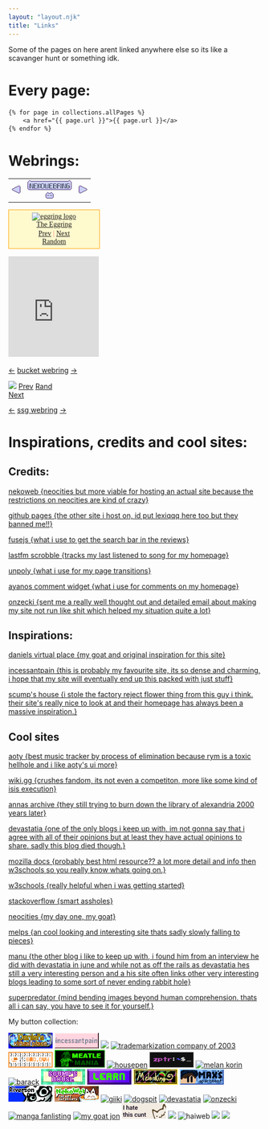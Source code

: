 ```yaml
---
layout: "layout.njk"
title: "Links"
---
```


<div class="background-div">
  Some of the pages on here arent linked anywhere else so its like a scavanger hunt or something idk.

  # Every page:

    {% for page in collections.allPages %}
        <a href="{{ page.url }}">{{ page.url }}</a>
    {% endfor %}

  # Webrings:

  <div id="nekowebring">
    <table style="width: auto;">
      <tbody>
        <tr>
          <td class="webring-prev">
            <a href="https://moosyu.github.io/jsonStorage/nekoRing/redirect.html?to=prev&name=moosyu" target="_parent">
              <img src="/assets/prev-mauve.png" alt="Previous Site">
            </a>
          </td>
          <td style="text-align: center;" class="webring-info">
              <a href="https://webring.nekoweb.org/members" target="_parent">
                <img src="/assets/nekowebring-mauve-title.png" alt="NekoWebRing Index">
              </a>
              <br>
              <span class="webring-links">
                <a href="https://moosyu.github.io/jsonStorage/nekoRing/redirect.html?to=random&name=moosyu" target="_parent">
                <img src="/assets/cat-mauve-nod.gif" alt="Random Site">
              </a>
            </span>
          </td>
          <td class="webring-next">
            <a href="https://moosyu.github.io/jsonStorage/nekoRing/redirect.html?to=next&name=moosyu" target="_parent">
              <img src="/assets/prev-mauve.png" style="-webkit-transform: scaleX(-1); transform: scaleX(-1);" alt="Next Site">
            </a>
          </td>
        </tr>
      </tbody>
    </table>
  </div>
  <div style="padding-top: 5px; color: #ff7598; font-family: ms gothic; background-color: #fff9ce; border: orange 1px solid; padding-bottom: 5px; text-align: center; width: 180px;">
      <a href="https://eggring.neocities.org/"><img src="https://eggring.neocities.org/img/egg.gif" alt="eggring logo" style="image-rendering: pixelated;"></a>
      <br>
      <a href="https://eggring.neocities.org/">The Eggring</a>
      <div style="padding-top: 2px;">
          <a href="https://moosyu.github.io/jsonStorage/eggRing/redirect.html?to=prev&name=moostyswixsite">Prev</a> |
          <a href="https://moosyu.github.io/jsonStorage/eggRing/redirect.html?to=next&name=moostyswixsite">Next</a>
          <br>
          <a href="https://moosyu.github.io/jsonStorage/eggRing/redirect.html?to=random&name=moostyswixsite">Random</a>
      </div>
  </div>
  <div style="display:block; margin: 15px auto;">
      <iframe style="border: none; width: 180px; height: 200px;" src="https://neocities.jeith.com/wii-webring.html?site=https://moosyu.nekoweb.org&variant=standard" title="wiiring iframe">
      </iframe>
  </div>
  <div style="display: inline-block; margin-bottom: 13px;">
      <a href="https://webring.bucketfish.me/redirect.html?to=prev&name=moosyu">←</a>
        <a href="https://webring.bucketfish.me"> bucket webring</a>
      <a href="https://webring.bucketfish.me/redirect.html?to=next&name=moosyu">→</a>
  </div>
  <br>
  <div style="width:104px; display: inline-block;">
      <a href="https://moosyu.github.io/pages/musicring/redirect/"><img style="image-rendering: pixelated;" src="/assets/music_disk.gif"></a>
      <a href="https://moosyu.github.io/pages/musicring/redirect?to=prev&name=moosyu">Prev</a>
      <a href="https://moosyu.github.io/pages/musicring/redirect?to=next&name=moosyu">Rand</a>
      <a href="https://moosyu.github.io/pages/musicring/redirect?to=random&name=moosyu">Next</a>
  </div>
  <br>
  <div style="display: inline-block; margin-top: 13px;">
      <a href="https://jbcarreon123.nekoweb.org/webrings/ssgring/redirect?slug=moosyu&way=prev">←</a>
      <a href="https://jbcarreon123.nekoweb.org/webrings/ssgring">ssg webring</a>
      <a href="https://jbcarreon123.nekoweb.org/webrings/ssgring/redirect?slug=moosyu&way=next">→</a>
  </div>

  # Inspirations, credits and cool sites:

  ## Credits:

  [nekoweb {neocities but more viable for hosting an actual site because the restrictions on neocities are kind of crazy}](https://nekoweb.org/)

  [github pages {the other site i host on, id put lexiqqq here too but they banned me!!}](https://pages.github.com/)

  [fusejs {what i use to get the search bar in the reviews}](https://www.fusejs.io/)

  [lastfm scrobble {tracks my last listened to song for my homepage}](https://www.last.fm/about/trackmymusic)

  [unpoly {what i use for my page transitions}](https://unpoly.com/)

  [ayanos comment widget {what i use for comments on my homepage}](https://virtualobserver.moe/ayano/comment-widget)

  [onzecki {sent me a really well thought out and detailed email about making my site not run like shit which helped my situation quite a lot}](https://onz.ee/)

  ## Inspirations:

  [daniels virtual place {my goat and original inspiration for this site}](https://displayman.neocities.org/)

  [incessantpain {this is probably my favourite site, its so dense and charming, i hope that my site will eventually end up this packed with just stuff}](https://incessantpain.neocities.org/)

  [scump's house {i stole the factory reject flower thing from this guy i think. their site's really nice to look at and their homepage has always been a massive inspiration.}](https://scumpsmallbrain.neocities.org/)


  ## Cool sites

  [aoty {best music tracker by process of elimination because rym is a toxic hellhole and i like aoty's ui more}](https://www.albumoftheyear.org/)

  [wiki.gg {crushes fandom, its not even a competiton, more like some kind of isis execution}](https://www.wiki.gg/)

  [annas archive {they still trying to burn down the library of alexandria 2000 years later}](https://annas-archive.org/)

  [devastatia {one of the only blogs i keep up with, im not gonna say that i agree with all of their opinions but at least they have actual opinions to share. sadly this blog died though.}](https://devastatia.com/)

  [mozilla docs {probably best html resource?? a lot more detail and info then w3schools so you really know whats going on.}](https://developer.mozilla.org/en-US/)

  [w3schools {really helpful when i was getting started}](https://www.w3schools.com/)

  [stackoverflow {smart assholes}](https://stackoverflow.com/)

  [neocities {my day one, my goat}](https://neocities.org/)

  [melps {an cool looking and interesting site thats sadly slowly falling to pieces}](https://melps.neocities.org/)

  [manu {the other blog i like to keep up with, i found him from an interview he did with devastatia in june and while not as off the rails as devastatia hes still a very interesting person and a his site often links other very interesting blogs leading to some sort of never ending rabbit hole}](https://manuelmoreale.com/)

  [superpredator {mind bending images beyond human comprehension. thats all i can say, you have to see it for yourself.}](https://superpredator.zone/)

  My button collection:

  <div class="buttons-links">
    <a href="https://displayman.neocities.org/"><img src="/assets/Botón_página_Daniel.gif" alt="daniel"></a>
    <a href="https://incessantpain.neocities.org/"><img src="/assets/buttonincessant.gif" alt="pain"></a>
    <a href="https://rice.place/" target="_blank"><img src="https://rice.nekoweb.org/button/riceplace.png"></a>
    <a href="https://trademarkhell.net/"><img src="https://eyeorb.net/images/tmsspecialhell.png" alt="trademarkization company of 2003"></a>
    <a href="https://sad.ovh/"> <img src="/assets/sadovh.png" alt="sad.ovh"></a>
    <a href="https://vegacollective.com/"> <img src="/assets/MeatleMania_2.gif" alt="vega collective"></a>
    <a href="https://housepen.nekoweb.org/"> <img src="/assets/housepen.avif" alt="housepen"></a>
    <a href="https://zptr.cc/"><img src="/assets/@me.gif" alt="zeroptr"></a>
    <a href="https://melankorin.net/"><img src="https://melankorin.net/assets/img/buttons/button-1.gif" alt="melan korin"></a>
    <a href="https://obama.nekoweb.org/"><img src="https://obama.nekoweb.org/obbutton.png" alt="barack"></a>
    <a href="https://scumpsmallbrain.neocities.org"> <img src="/assets/scumpshouse.gif" alt="scumps house"></a>
    <a href="https://goblin-heart.net/sadgrl/"> <img src="/assets/sadgrl_online_learn.gif" alt="sadgrl"></a>
    <a href="https://melonking.net/"> <img src="/assets/melonking.gif" alt="melonking"></a>
    <a href="https://max.nekoweb.org/"> <img src="/assets/button.gif" alt="max"></a>
    <a href="https://riversons.art/"> <img src="/assets/rivblink.gif" alt="riverson"></a>
    <a href="https://nekoweb.org/"> <img src="/assets/button11.gif" alt="nekoweb"></a>
    <a href="https://giikis2.neocities.org/"> <img src="https://giikis2.neocities.org/assets/badges/giikis2.png" width="88" height="31" alt="giiki"></a>
    <a href="https://dogspit.nekoweb.org/"><img src="https://i.imgur.com/0pnWFCL.png" alt="dogspit"></a>
    <a href="https://devastatia.com/"><img src="/assets/devastatia-88x31.png" alt="devastatia"></a>
    <a href="https://onz.ee/"><img src="/assets/onzecki.avif" alt="onzecki"></a>
    <a href="https://michiru.org/manga/join.php"><img src="/assets/manga88x31.avif" alt="manga fanlisting"></a>
    <a href="https://jonathn.peanits.lol/"><img src="/assets/jonathn.gif" alt="my goat jon"></a>
    <a href="https://poyoweb.poyo.study"><img src="https://raw.githubusercontent.com/mrdapoyo/poyoweb-node/refs/heads/main/public/buttons/carl-is-a-cunt.png" alt="poyoweb"></a>
    <a href="https://joo.sh/"><img src="https://files.joo.sh/img/buttons/jooshRice.gif"></a>
    <img src="/assets/hai.gif" alt="haiweb">
    <a href="https://eyeorb.net/"><img src="https://eyeorb.net/site_button.gif"></a>
    <a href="https://electronica.nekoweb.org/"><img src="https://electronica.nekoweb.org/assets/electronicabutton2.gif"></a>
  </div>
</div>